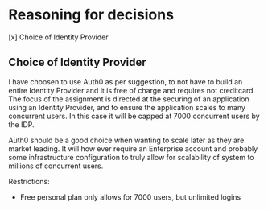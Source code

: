 # Reasoning for decisions

[x] Choice of Identity Provider

## Choice of Identity Provider

I have choosen to use Auth0 as per suggestion, to not have to build an entire Identity Provider and it is free of charge and requires not creditcard.
The focus of the assignment is directed at the securing of an application using an Identity Provider, and to ensure the application scales to many concurrent users. In this case it will be capped at 7000 concurrent users by the IDP.

Auth0 should be a good choice when wanting to scale later as they are market leading. It will how ever require an Enterprise account and probably some infrastructure configuration
to truly allow for scalability of system to millions of concurrent users.

Restrictions:
 * Free personal plan only allows for 7000 users, but unlimited logins



